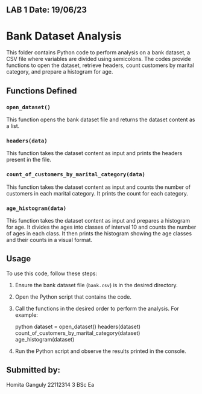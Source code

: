 ## LAB 1 Date: 19/06/23

# Bank Dataset Analysis

This folder contains Python code to perform analysis on a bank dataset, a CSV file where variables are divided using semicolons. The codes provide functions to open the dataset, retrieve headers, count customers by marital category, and prepare a histogram for age.

## Functions Defined

### `open_dataset()`

This function opens the bank dataset file and returns the dataset content as a list.

### `headers(data)`

This function takes the dataset content as input and prints the headers present in the file.

### `count_of_customers_by_marital_category(data)`

This function takes the dataset content as input and counts the number of customers in each marital category. It prints the count for each category.

### `age_histogram(data)`

This function takes the dataset content as input and prepares a histogram for age. It divides the ages into classes of interval 10 and counts the number of ages in each class. It then prints the histogram showing the age classes and their counts in a visual format.

## Usage

To use this code, follow these steps:

1. Ensure the bank dataset file (`bank.csv`) is in the desired directory.

2. Open the Python script that contains the code.

3. Call the functions in the desired order to perform the analysis. For example:

    python
    dataset = open_dataset()
    headers(dataset)
    count_of_customers_by_marital_category(dataset)
    age_histogram(dataset)
    

4. Run the Python script and observe the results printed in the console.

## Submitted by: 
   Homita Ganguly 
   22112314
   3 BSc Ea 


